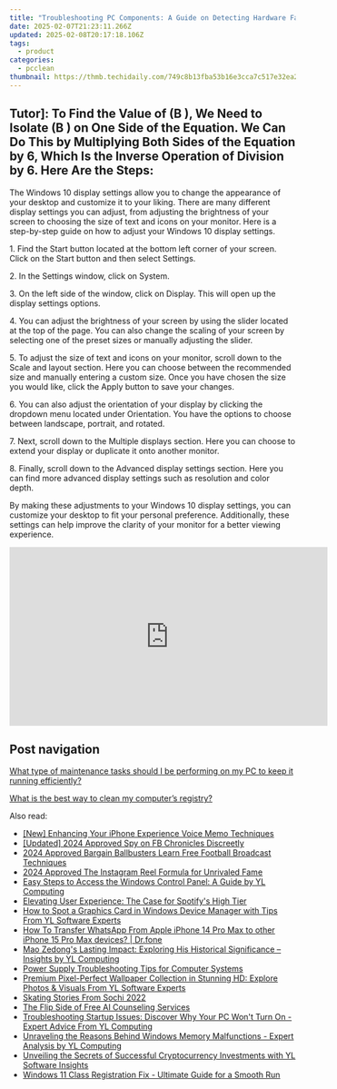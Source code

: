 ```yaml
---
title: "Troubleshooting PC Components: A Guide on Detecting Hardware Failures by YL Tech Solutions"
date: 2025-02-07T21:23:11.266Z
updated: 2025-02-08T20:17:18.106Z
tags:
  - product
categories:
  - pcclean
thumbnail: https://thmb.techidaily.com/749c8b13fba53b16e3cca7c517e32ea283379a232e31a28dc3a9b19edc9409b3.jpg
---
```


## Tutor]: To Find the Value of \(B \), We Need to Isolate \(B \) on One Side of the Equation. We Can Do This by Multiplying Both Sides of the Equation by 6, Which Is the Inverse Operation of Division by 6. Here Are the Steps:

The Windows 10 display settings allow you to change the appearance of your desktop and customize it to your liking. There are many different display settings you can adjust, from adjusting the brightness of your screen to choosing the size of text and icons on your monitor. Here is a step-by-step guide on how to adjust your Windows 10 display settings. 

1\. Find the Start button located at the bottom left corner of your screen. Click on the Start button and then select Settings.

2\. In the Settings window, click on System.

3\. On the left side of the window, click on Display. This will open up the display settings options. 

4\. You can adjust the brightness of your screen by using the slider located at the top of the page. You can also change the scaling of your screen by selecting one of the preset sizes or manually adjusting the slider.

5\. To adjust the size of text and icons on your monitor, scroll down to the Scale and layout section. Here you can choose between the recommended size and manually entering a custom size. Once you have chosen the size you would like, click the Apply button to save your changes.

6\. You can also adjust the orientation of your display by clicking the dropdown menu located under Orientation. You have the options to choose between landscape, portrait, and rotated.

7\. Next, scroll down to the Multiple displays section. Here you can choose to extend your display or duplicate it onto another monitor.

8\. Finally, scroll down to the Advanced display settings section. Here you can find more advanced display settings such as resolution and color depth. 

By making these adjustments to your Windows 10 display settings, you can customize your desktop to fit your personal preference. Additionally, these settings can help improve the clarity of your monitor for a better viewing experience.

<!-- affiliate ads begin -->
<iframe width="560" height="315" src="https://www.youtube.com/embed/OZQJUTr44rA?si=ADA0nD1VnXjR_sH0" title="YouTube video player" frameborder="0" allow="accelerometer; autoplay; clipboard-write; encrypted-media; gyroscope; picture-in-picture; web-share" referrerpolicy="strict-origin-when-cross-origin" allowfullscreen></iframe>
<!-- affiliate ads end -->

## Post navigation

[What type of maintenance tasks should I be performing on my PC to keep it running efficiently?](https://tools.techidaily.com/pcclean/products/)

[What is the best way to clean my computer’s registry?](https://tools.techidaily.com/pcclean/products/)

<ins class="adsbygoogle"
     style="display:block"
     data-ad-format="autorelaxed"
     data-ad-client="ca-pub-7571918770474297"
     data-ad-slot="1223367746"></ins>

<ins class="adsbygoogle"
     style="display:block"
     data-ad-client="ca-pub-7571918770474297"
     data-ad-slot="8358498916"
     data-ad-format="auto"
     data-full-width-responsive="true"></ins>

<span class="atpl-alsoreadstyle">Also read:</span>
<div><ul>
<li><a href="https://screen-activity-recording.techidaily.com/new-enhancing-your-iphone-experience-voice-memo-techniques/"><u>[New] Enhancing Your iPhone Experience Voice Memo Techniques</u></a></li>
<li><a href="https://facebook-videos.techidaily.com/updated-2024-approved-spy-on-fb-chronicles-discreetly/"><u>[Updated] 2024 Approved Spy on FB Chronicles Discreetly</u></a></li>
<li><a href="https://extra-lessons.techidaily.com/2024-approved-bargain-ballbusters-learn-free-football-broadcast-techniques/"><u>2024 Approved Bargain Ballbusters Learn Free Football Broadcast Techniques</u></a></li>
<li><a href="https://instagram-video-recordings.techidaily.com/2024-approved-the-instagram-reel-formula-for-unrivaled-fame/"><u>2024 Approved The Instagram Reel Formula for Unrivaled Fame</u></a></li>
<li><a href="https://discover-alternatives.techidaily.com/easy-steps-to-access-the-windows-control-panel-a-guide-by-yl-computing/"><u>Easy Steps to Access the Windows Control Panel: A Guide by YL Computing</u></a></li>
<li><a href="https://buynow-tips.techidaily.com/elevating-user-experience-the-case-for-spotifys-high-tier/"><u>Elevating User Experience: The Case for Spotify's High Tier</u></a></li>
<li><a href="https://discover-alternatives.techidaily.com/how-to-spot-a-graphics-card-in-windows-device-manager-with-tips-from-yl-software-experts/"><u>How to Spot a Graphics Card in Windows Device Manager with Tips From YL Software Experts</u></a></li>
<li><a href="https://techidaily.com/how-to-transfer-whatsapp-from-apple-iphone-14-pro-max-to-other-iphone-15-pro-max-devices-drfone-by-drfone-transfer-whatsapp-from-ios-transfer-whatsapp-from-ios/"><u>How To Transfer WhatsApp From Apple iPhone 14 Pro Max to other iPhone 15 Pro Max devices? | Dr.fone</u></a></li>
<li><a href="https://discover-alternatives.techidaily.com/mao-zedongs-lasting-impact-exploring-his-historical-significance-insights-by-yl-computing/"><u>Mao Zedong's Lasting Impact: Exploring His Historical Significance – Insights by YL Computing</u></a></li>
<li><a href="https://discover-alternatives.techidaily.com/power-supply-troubleshooting-tips-for-computer-systems/"><u>Power Supply Troubleshooting Tips for Computer Systems</u></a></li>
<li><a href="https://discover-alternatives.techidaily.com/premium-pixel-perfect-wallpaper-collection-in-stunning-hd-explore-photos-and-visuals-from-yl-software-experts/"><u>Premium Pixel-Perfect Wallpaper Collection in Stunning HD: Explore Photos & Visuals From YL Software Experts</u></a></li>
<li><a href="https://extra-lessons.techidaily.com/skating-stories-from-sochi-2022/"><u>Skating Stories From Sochi 2022</u></a></li>
<li><a href="https://tech-savvy.techidaily.com/the-flip-side-of-free-ai-counseling-services/"><u>The Flip Side of Free AI Counseling Services</u></a></li>
<li><a href="https://discover-alternatives.techidaily.com/troubleshooting-startup-issues-discover-why-your-pc-wont-turn-on-expert-advice-from-yl-computing/"><u>Troubleshooting Startup Issues: Discover Why Your PC Won't Turn On - Expert Advice From YL Computing</u></a></li>
<li><a href="https://discover-alternatives.techidaily.com/unraveling-the-reasons-behind-windows-memory-malfunctions-expert-analysis-by-yl-computing/"><u>Unraveling the Reasons Behind Windows Memory Malfunctions - Expert Analysis by YL Computing</u></a></li>
<li><a href="https://discover-alternatives.techidaily.com/unveiling-the-secrets-of-successful-cryptocurrency-investments-with-yl-software-insights/"><u>Unveiling the Secrets of Successful Cryptocurrency Investments with YL Software Insights</u></a></li>
<li><a href="https://common-error.techidaily.com/windows-11-class-registration-fix-ultimate-guide-for-a-smooth-run/"><u>Windows 11 Class Registration Fix - Ultimate Guide for a Smooth Run</u></a></li>
</ul></div>

